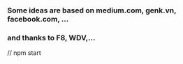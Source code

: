 

### Some ideas are based on medium.com, genk.vn, facebook.com, ...
### and thanks to F8, WDV,...

// npm start
